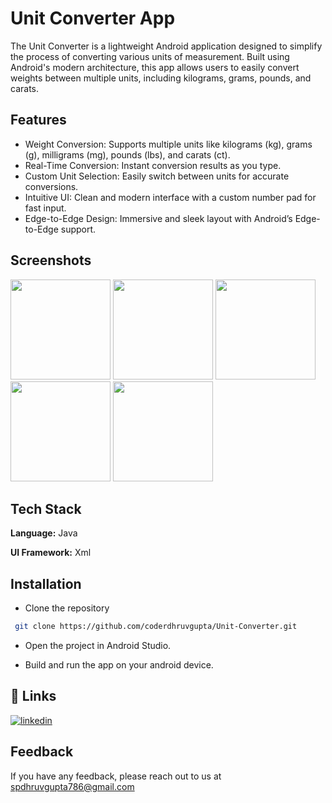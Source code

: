 
# Unit Converter App

The Unit Converter is a lightweight Android application designed to simplify the process of converting various units of measurement. Built using Android's modern architecture, this app allows users to easily convert weights between multiple units, including kilograms, grams, pounds, and carats.


## Features

- Weight Conversion: Supports multiple units like kilograms (kg), grams (g), milligrams (mg), pounds (lbs), and carats (ct).
- Real-Time Conversion: Instant conversion results as you type.
- Custom Unit Selection: Easily switch between units for accurate conversions.
- Intuitive UI: Clean and modern interface with a custom number pad for fast input.
- Edge-to-Edge Design: Immersive and sleek layout with Android’s Edge-to-Edge support.
## Screenshots

<p float="center"> <img src="https://github.com/user-attachments/assets/79ce7142-2c32-4be8-a750-ca7e4f100e4a" width="160"> <img src="https://github.com/user-attachments/assets/1c0ae85e-7ec4-4aae-b195-f87e66f6ef4e" width="160"> <img src="https://github.com/user-attachments/assets/0918dafd-2d64-4b20-947d-0635b8e75092" width="160"> <img src="https://github.com/user-attachments/assets/0197c39c-ad05-48e7-824e-9cc9e6608742" width="160"> <img src="https://github.com/user-attachments/assets/931ea28a-b626-40e8-a72a-5b6eca5fadcb" width="160"> </p>

## Tech Stack

**Language:** Java

**UI Framework:** Xml


## Installation

- Clone the repository

```bash
 git clone https://github.com/coderdhruvgupta/Unit-Converter.git
```
- Open the project in Android Studio.

- Build and run the app on your android device.
    
## 🔗 Links
[![linkedin](https://img.shields.io/badge/linkedin-0A66C2?style=for-the-badge&logo=linkedin&logoColor=white)](https://www.linkedin.com/in/coderdhruv)



## Feedback

If you have any feedback, please reach out to us at spdhruvgupta786@gmail.com
